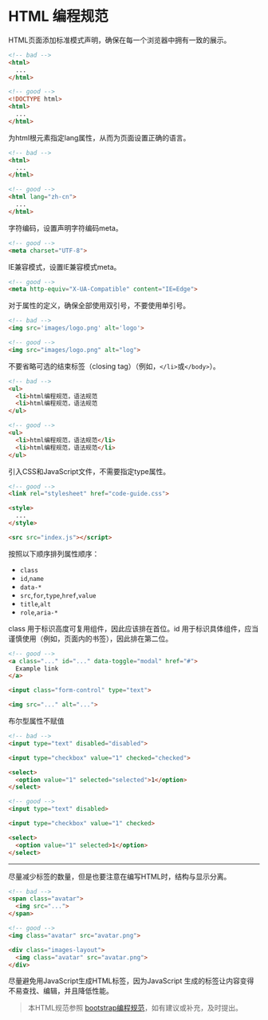 # HTML 编程规范

HTML页面添加标准模式声明，确保在每一个浏览器中拥有一致的展示。

```HTML
<!-- bad -->
<html>
  ...
</html>

<!-- good -->
<!DOCTYPE html>
<html>
  ...
</html>
```

为html根元素指定lang属性，从而为页面设置正确的语言。

```HTML
<!-- bad -->
<html>
  ...
</html>

<!-- good -->
<html lang="zh-cn">
  ...
</html>
```

字符编码，设置声明字符编码meta。

```HTML
<!-- good -->
<meta charset="UTF-8">
```

IE兼容模式，设置IE兼容模式meta。

```HTML
<!-- good -->
<meta http-equiv="X-UA-Compatible" content="IE=Edge">
```

对于属性的定义，确保全部使用双引号，不要使用单引号。

```HTML
<!-- bad -->
<img src='images/logo.png' alt='logo'>

<!-- good -->
<img src="images/logo.png" alt="log">
```

不要省略可选的结束标签（closing tag）（例如，`</li>`或`</body>`）。

```HTML
<!-- bad -->
<ul>
  <li>html编程规范，语法规范
  <li>html编程规范，语法规范
</ul>  

<!-- good -->
<ul>
  <li>html编程规范，语法规范</li>
  <li>html编程规范，语法规范</li>
</ul>
```

引入CSS和JavaScript文件，不需要指定type属性。

```HTML
<!-- good -->
<link rel="stylesheet" href="code-guide.css">

<style>
  ...
</style>

<src src="index.js"></script>
```

按照以下顺序排列属性顺序：

* `class`
* `id`,`name`
* `data-*`
* `src`,`for`,`type`,`href`,`value`
* `title`,`alt`
* `role`,`aria-*`

class 用于标识高度可复用组件，因此应该排在首位。id 用于标识具体组件，应当谨慎使用（例如，页面内的书签），因此排在第二位。

```HTML
<!-- good -->
<a class="..." id="..." data-toggle="modal" href="#">
  Example link
</a>

<input class="form-control" type="text">

<img src="..." alt="...">
```

布尔型属性不赋值

```HTML
<!-- bad -->
<input type="text" disabled="disabled">

<input type="checkbox" value="1" checked="checked">

<select>
  <option value="1" selected="selected">1</option>
</select>

<!-- good -->
<input type="text" disabled>

<input type="checkbox" value="1" checked>

<select>
  <option value="1" selected>1</option>
</select>
```

---

尽量减少标签的数量，但是也要注意在编写HTML时，结构与显示分离。

```HTML
<!-- bad -->
<span class="avatar">
  <img src="...">
</span>

<!-- good -->
<img class="avatar" src="avatar.png">

<div class="images-layout">
  <img class="avatar" src="avatar.png">
</div>
```

尽量避免用JavaScript生成HTML标签，因为JavaScript 生成的标签让内容变得不易查找、编辑，并且降低性能。

> 本HTML规范参照 [bootstrap编程规范](http://codeguide.bootcss.com/#html)，如有建议或补充，及时提出。




